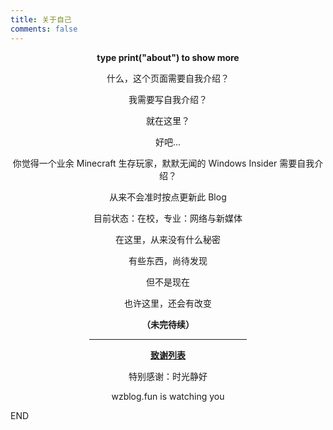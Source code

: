 ```yaml
---
title: 关于自己
comments: false
---
```

<p style="text-align:center"><strong>type print("about") to show more</strong></p>  
<p style="text-align:center">什么，这个页面需要自我介绍？</p>  
<p style="text-align:center">我需要写自我介绍？</p>  
<p style="text-align:center">就在这里？</p>  
<p style="text-align:center">好吧...</p>  
<p style="text-align:center">你觉得一个业余 Minecraft 生存玩家，默默无闻的 Windows Insider 需要自我介绍？</p>  
<p style="text-align:center">从来不会准时按点更新此 Blog</p>  
<p style="text-align:center">目前状态：在校，专业：网络与新媒体</p>  
<p style="text-align:center">在这里，从来没有什么秘密</p>  
<p style="text-align:center">有些东西，尚待发现</p>  
<p style="text-align:center">但不是现在</p>  
<p style="text-align:center">也许这里，还会有改变</p>  
<p style="text-align:center"><strong>（未完待续）</strong></p>   
<hr style="width:50%;margin-left:auto;margin-right:auto" />  
<p style="text-align:center"><u><strong>致谢列表</strong></u></p>  
<p style="text-align:center">特别感谢：时光静好</p>  
<p style="text-align:center">wzblog.fun is watching you</p>  
<p>END</p>
